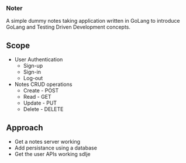### Noter

A simple dummy notes taking application written in GoLang to introduce GoLang and Testing Driven Development concepts.

## Scope

- User Authentication
    - Sign-up
    - Sign-in
    - Log-out
- Notes CRUD operations
    - Create - POST
    - Read  - GET
    - Update - PUT
    - Delete - DELETE

## Approach

- Get a notes server working
- Add persistance using a database
- Get the user APIs working
sdlje
